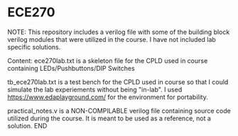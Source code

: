 # ECE270
NOTE: This repository includes a verilog file with some of the building block verilog modules that were utilized in the course. I have not included lab specific solutions.

Content:
  ece270lab.txt is a skeleton file for the CPLD used in course containing LEDs/Pushbuttons/DIP Switches
  
  tb_ece270lab.txt is a test bench for the CPLD used in course so that I could simulate the lab experiements without being "in-lab". 
    I  used https://www.edaplayground.com/ for the environment for portability.
  
  practical_notes.v is a NON-COMPILABLE verilog file containing source code utilized during the course. 
    It is meant to be used as a reference, not a solution.
END
